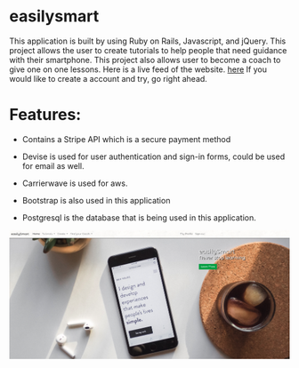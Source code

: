 # easilysmart 


This application is built by using Ruby on Rails, Javascript, and jQuery.
This project allows the user to create tutorials to help people that need guidance with their smartphone. This project also allows user to become a coach to give one on one lessons.
Here is a live feed of the website. [here](https://easilysmart-saralegui.herokuapp.com) If you would like to create a account and try, go right ahead.


# Features: 

* Contains a Stripe API which is a secure payment method

* Devise is used for user authentication and sign-in forms, could be used for email as well.

* Carrierwave is used for aws.

* Bootstrap is also used in this application

* Postgresql is the database that is being used in this application.



<img src="images/screenshot.jpg">

